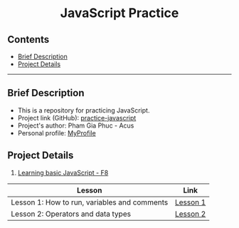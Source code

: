 <h1 align="center">JavaScript Practice</h1>

## Contents
- [Brief Description](#brief-description)
- [Project Details](#project-details)

---
## Brief Description
- This is a repository for practicing JavaScript.
- Project link (GitHub): [practice-javascript](https://github.com/phamgiaphuc/practice-javascript)
- Project's author: Pham Gia Phuc - Acus
- Personal profile: [MyProfile](https://github.com/phamgiaphuc)

## Project Details
1. [Learning basic JavaScript - F8](./basic-javascript-f8/)

| Lesson | Link |
|--------|------|
| Lesson 1: How to run, variables and comments | [Lesson 1](./basic-javascript-f8/lesson-1/README.md) |
| Lesson 2: Operators and data types | [Lesson 2](./basic-javascript-f8/lesson-2/README.md) |
